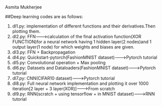 Asmita Mukherjee

##Deep learning codes are as follows:
1. dl1.py: implementation of different functions and their derivatives.Then plotting them.
2. dl2.py: FFN--->calculation of the final activation function(XOR FUNCTION)for a neural network having 1 hidden layer(2 nodes)and 1 output layer(1 node) for which weights and biases are given.
3. dl3.py: FFN + Backpropagation
4. dl4.py: Quickstart-pytorch(FashionMNIST dataset)--->Pytorch tutorial
5. dl5.py: Convolutional operation + Max pooling
6. dl6.py: Datasets and Dataloaders(FashionMNIST dataset)--->Pytorch tutorial
7. dl7.py: CNN(CIFAR10 dataset)--->Pytorch tutorial
8. dl8.py: Full neural network implementation and plotting it over 1000 iteration[2 layer + 3 layer(XOR)]--->From scratch 
9. dl9.py: RNN(scratch + using tensorflow + in MNIST dataset)--->RNN tutorial
